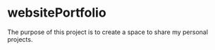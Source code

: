 # websitePortfolio


The purpose of this project is to create a space to share my personal projects. 

